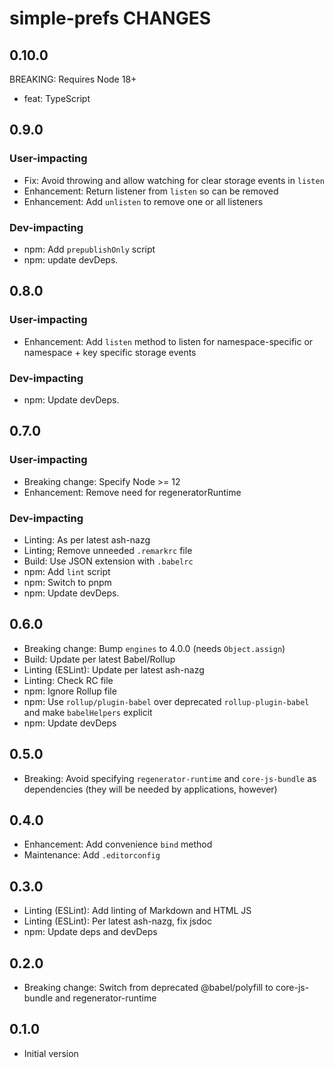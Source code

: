 # simple-prefs CHANGES

## 0.10.0

BREAKING: Requires Node 18+

- feat: TypeScript

## 0.9.0

### User-impacting

- Fix: Avoid throwing and allow watching for clear storage events in `listen`
- Enhancement: Return listener from `listen` so can be removed
- Enhancement: Add `unlisten` to remove one or all listeners

### Dev-impacting

- npm: Add `prepublishOnly` script
- npm: update devDeps.

## 0.8.0

### User-impacting

- Enhancement: Add `listen` method to listen for namespace-specific or
  namespace + key specific storage events

### Dev-impacting

- npm: Update devDeps.

## 0.7.0

### User-impacting

- Breaking change: Specify Node >= 12
- Enhancement: Remove need for regeneratorRuntime

### Dev-impacting

- Linting: As per latest ash-nazg
- Linting; Remove unneeded `.remarkrc` file
- Build: Use JSON extension with `.babelrc`
- npm: Add `lint` script
- npm: Switch to pnpm
- npm: Update devDeps.

## 0.6.0

- Breaking change: Bump `engines` to 4.0.0 (needs `Object.assign`)
- Build: Update per latest Babel/Rollup
- Linting (ESLint): Update per latest ash-nazg
- Linting: Check RC file
- npm: Ignore Rollup file
- npm: Use `rollup/plugin-babel` over deprecated `rollup-plugin-babel`
    and make `babelHelpers` explicit
- npm: Update devDeps

## 0.5.0

- Breaking: Avoid specifying `regenerator-runtime` and `core-js-bundle`
  as dependencies (they will be needed by applications, however)

## 0.4.0

- Enhancement: Add convenience `bind` method
- Maintenance: Add `.editorconfig`

## 0.3.0

- Linting (ESLint): Add linting of Markdown and HTML JS
- Linting (ESLint): Per latest ash-nazg, fix jsdoc
- npm: Update deps and devDeps

## 0.2.0

- Breaking change: Switch from deprecated @babel/polyfill to
  core-js-bundle and regenerator-runtime

## 0.1.0

- Initial version
